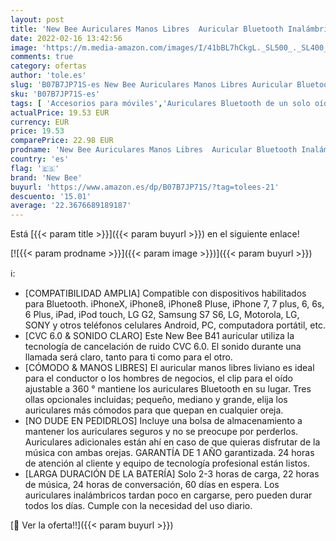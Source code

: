 ```yaml
---
layout: post
title: 'New Bee Auriculares Manos Libres  Auricular Bluetooth Inalámbrico Negocio con Micrófono Auricular para iPhone  Samsung  Huawei  Xiaomi  HTC  LG  Sony  PC 60 Días en Espera  Negro '
date: 2022-02-16 13:42:56
image: 'https://m.media-amazon.com/images/I/41bBL7hCkgL._SL500_._SL400_.jpg'
comments: true
category: ofertas
author: 'tole.es'
slug: 'B07B7JP71S-es New Bee Auriculares Manos Libres Auricular Bluetooth...'
sku: 'B07B7JP71S-es'
tags: [ 'Accesorios para móviles','Auriculares Bluetooth de un solo oído','Auriculares para equipo de audio','Auriculares y accesorios','Comunicación móvil y accesorios','Electrónica','iphone','new bee', ]
actualPrice: 19.53 EUR
currency: EUR
price: 19.53
comparePrice: 22.98 EUR
prodname: 'New Bee Auriculares Manos Libres  Auricular Bluetooth Inalámbrico Negocio con Micrófono Auricular para iPhone  Samsung  Huawei  Xiaomi  HTC  LG  Sony  PC 60 Días en Espera  Negro '
country: 'es'
flag: '🇪🇸'
brand: 'New Bee'
buyurl: 'https://www.amazon.es/dp/B07B7JP71S/?tag=tolees-21'
descuento: '15.01'
average: '22.3676689189187'
---
```


Está [{{< param title >}}]({{< param buyurl >}}) en el siguiente enlace!

[![{{< param prodname >}}]({{< param image >}})]({{< param buyurl >}})

ℹ️:

- [COMPATIBILIDAD AMPLIA] Compatible con dispositivos habilitados para Bluetooth. iPhoneX, iPhone8, iPhone8 Pluse, iPhone 7, 7 plus, 6, 6s, 6 Plus, iPad, iPod touch, LG G2, Samsung S7 S6, LG, Motorola, LG, SONY y otros teléfonos celulares Android, PC, computadora portátil, etc.
- [CVC 6.0 & SONIDO CLARO] Este New Bee B41 auricular utiliza la tecnología de cancelación de ruido CVC 6.0. El sonido durante una llamada será claro, tanto para ti como para el otro.
- [CÓMODO & MANOS LIBRES] El auricular manos libres liviano es ideal para el conductor o los hombres de negocios, el clip para el oído ajustable a 360 ° mantiene los auriculares Bluetooth en su lugar. Tres ollas opcionales incluidas; pequeño, mediano y grande, elija los auriculares más cómodos para que quepan en cualquier oreja.
- [NO DUDE EN PEDIDRLOS] Incluye una bolsa de almacenamiento a mantener los auriculares seguros y no se preocupe por perderlos. Auriculares adicionales están ahí en caso de que quieras disfrutar de la música con ambas orejas. GARANTÍA DE 1 AÑO garantizada. 24 horas de atención al cliente y equipo de tecnología profesional están listos.
- [LARGA DURACIÓN DE LA BATERÍA] Solo 2-3 horas de carga, 22 horas de música, 24 horas de conversación, 60 días en espera. Los auriculares inalámbricos tardan poco en cargarse, pero pueden durar todos los días. Cumple con la necesidad del uso diario.

[🛒 Ver la oferta!!]({{< param buyurl >}})
